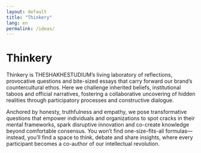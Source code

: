 ```yaml
---
layout: default
title: "Thinkery"
lang: en
permalink: /ideas/
---
```


# Thinkery

Thinkery is THESHAKHESTUDIUM’s living laboratory of reflections, provocative questions and bite-sized essays that carry forward our brand’s countercultural ethos. Here we challenge inherited beliefs, institutional taboos and official narratives, fostering a collaborative uncovering of hidden realities through participatory processes and constructive dialogue.

Anchored by honesty, truthfulness and empathy, we pose transformative questions that empower individuals and organizations to spot cracks in their mental frameworks, spark disruptive innovation and co-create knowledge beyond comfortable consensus. You won’t find one-size-fits-all formulas—instead, you’ll find a space to think, debate and share insights, where every participant becomes a co-author of our intellectual revolution.
